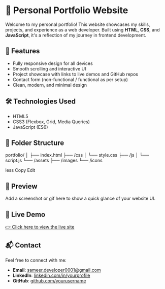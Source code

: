 # 💼 Personal Portfolio Website

Welcome to my personal portfolio! This website showcases my skills, projects, and experience as a web developer. Built using **HTML**, **CSS**, and **JavaScript**, it's a reflection of my journey in frontend development.

## 🚀 Features

- Fully responsive design for all devices
- Smooth scrolling and interactive UI
- Project showcase with links to live demos and GitHub repos
- Contact form (non-functional / functional as per setup)
- Clean, modern, and minimal design

## 🛠️ Technologies Used

- HTML5
- CSS3 (Flexbox, Grid, Media Queries)
- JavaScript (ES6)

## 📂 Folder Structure

portfolio/
│
├── index.html
├── /css
│ └── style.css
├── /js
│ └── script.js
└── /assets
├── /images
└── /icons

less
Copy
Edit

## 📸 Preview

Add a screenshot or gif here to show a quick glance of your website UI.

## 📌 Live Demo

[👉 Click here to view the live site]()

## 📬 Contact

Feel free to connect with me:

- **Email**: sameer.developer0001@gmail.com  
- **LinkedIn**: [linkedin.com/in/yourprofile](www.linkedin.com/in/sameer-khan-621ba422b)  
- **GitHub**: [github.com/yourusername](https://github.com/Sameer8810)
